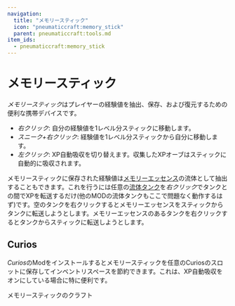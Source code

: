 ```yaml
---
navigation:
  title: "メモリースティック"
  icon: "pneumaticcraft:memory_stick"
  parent: pneumaticcraft:tools.md
item_ids:
  - pneumaticcraft:memory_stick
---
```


# メモリースティック

*メモリースティック*はプレイヤーの経験値を抽出、保存、および復元するための便利な携帯デバイスです。
- *右クリック*: 自分の経験値を1レベル分スティックに移動します。
- *スニーク+右クリック*: 経験値を1レベル分スティックから自分に移動します。
- *左クリック*: XP自動吸収を切り替えます。収集したXPオーブはスティックに自動的に吸収されます。

メモリースティックに保存された経験値は[メモリーエッセンス](../memory_essence.md)の流体として抽出することもできます。これを行うには任意の[流体タンク](../tanks.md)を*右クリック*でタンクとの間でXPを転送するだけ(他のMODの流体タンクもここで問題なく動作するはず)です。空のタンクを右クリックするとメモリーエッセンスをスティックからタンクに転送しようとします。メモリーエッセンスのあるタンクを右クリックするとタンクからスティックに転送しようとします。

## Curios

*Curios*のModをインストールするとメモリースティックを任意のCuriosのスロットに保存してインベントリスペースを節約できます。これは、XP自動吸収をオンにしている場合に特に便利です。

メモリースティックのクラフト

<Recipe id="pneumaticcraft:memory_stick" />

